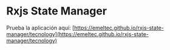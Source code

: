 # Rxjs State Manager

Prueba la aplicación aquí: [https://emeltec.github.io/rxjs-state-manager/tecnology](https://emeltec.github.io/rxjs-state-manager/tecnology)
